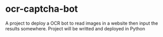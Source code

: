 # ocr-captcha-bot

A project to deploy a OCR bot to read images in a website then input the results somewhere.
Project will be writted and deployed in Python
